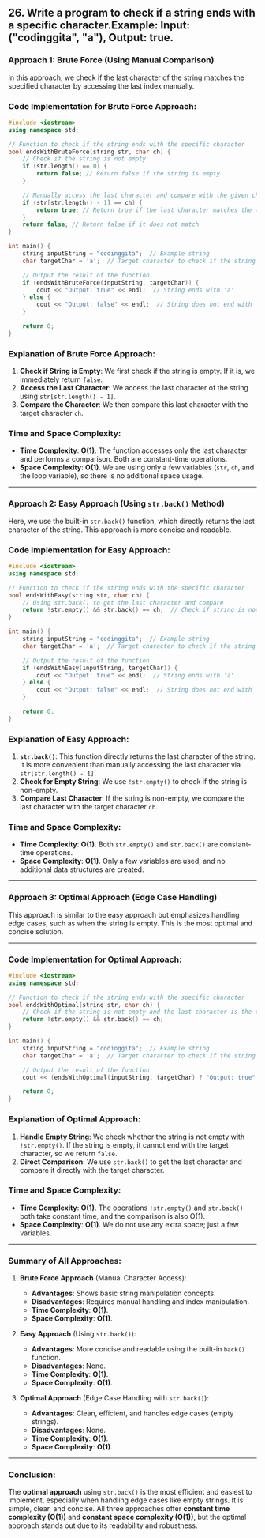 ## 26. Write a program to check if a string ends with a specific character.Example: Input: ("codinggita", "a"), Output: true.


### **Approach 1: Brute Force (Using Manual Comparison)**
In this approach, we check if the last character of the string matches the specified character by accessing the last index manually.

### **Code Implementation for Brute Force Approach:**
```cpp
#include <iostream>
using namespace std;

// Function to check if the string ends with the specific character
bool endsWithBruteForce(string str, char ch) {
    // Check if the string is not empty
    if (str.length() == 0) {
        return false; // Return false if the string is empty
    }

    // Manually access the last character and compare with the given character
    if (str[str.length() - 1] == ch) {
        return true; // Return true if the last character matches the target character
    }
    return false; // Return false if it does not match
}

int main() {
    string inputString = "codinggita";  // Example string
    char targetChar = 'a';  // Target character to check if the string ends with

    // Output the result of the function
    if (endsWithBruteForce(inputString, targetChar)) {
        cout << "Output: true" << endl;  // String ends with 'a'
    } else {
        cout << "Output: false" << endl;  // String does not end with 'a'
    }

    return 0;
}
```

### **Explanation of Brute Force Approach:**
1. **Check if String is Empty**: We first check if the string is empty. If it is, we immediately return `false`.
2. **Access the Last Character**: We access the last character of the string using `str[str.length() - 1]`.
3. **Compare the Character**: We then compare this last character with the target character `ch`.

### **Time and Space Complexity:**
- **Time Complexity**: **O(1)**. The function accesses only the last character and performs a comparison. Both are constant-time operations.
- **Space Complexity**: **O(1)**. We are using only a few variables (`str`, `ch`, and the loop variable), so there is no additional space usage.

---

### **Approach 2: Easy Approach (Using `str.back()` Method)**
Here, we use the built-in `str.back()` function, which directly returns the last character of the string. This approach is more concise and readable.


### **Code Implementation for Easy Approach:**
```cpp
#include <iostream>
using namespace std;

// Function to check if the string ends with the specific character
bool endsWithEasy(string str, char ch) {
    // Using str.back() to get the last character and compare
    return !str.empty() && str.back() == ch;  // Check if string is not empty and ends with the target character
}

int main() {
    string inputString = "codinggita";  // Example string
    char targetChar = 'a';  // Target character to check if the string ends with

    // Output the result of the function
    if (endsWithEasy(inputString, targetChar)) {
        cout << "Output: true" << endl;  // String ends with 'a'
    } else {
        cout << "Output: false" << endl;  // String does not end with 'a'
    }

    return 0;
}
```

### **Explanation of Easy Approach:**
1. **`str.back()`**: This function directly returns the last character of the string. It is more convenient than manually accessing the last character via `str[str.length() - 1]`.
2. **Check for Empty String**: We use `!str.empty()` to check if the string is non-empty.
3. **Compare Last Character**: If the string is non-empty, we compare the last character with the target character `ch`.

### **Time and Space Complexity:**
- **Time Complexity**: **O(1)**. Both `str.empty()` and `str.back()` are constant-time operations.
- **Space Complexity**: **O(1)**. Only a few variables are used, and no additional data structures are created.

---

### **Approach 3: Optimal Approach (Edge Case Handling)**
This approach is similar to the easy approach but emphasizes handling edge cases, such as when the string is empty. This is the most optimal and concise solution.

---

### **Code Implementation for Optimal Approach:**
```cpp
#include <iostream>
using namespace std;

// Function to check if the string ends with the specific character
bool endsWithOptimal(string str, char ch) {
    // Check if the string is not empty and the last character is the target character
    return !str.empty() && str.back() == ch;
}

int main() {
    string inputString = "codinggita";  // Example string
    char targetChar = 'a';  // Target character to check if the string ends with

    // Output the result of the function
    cout << (endsWithOptimal(inputString, targetChar) ? "Output: true" : "Output: false") << endl;

    return 0;
}
```

### **Explanation of Optimal Approach:**
1. **Handle Empty String**: We check whether the string is not empty with `!str.empty()`. If the string is empty, it cannot end with the target character, so we return `false`.
2. **Direct Comparison**: We use `str.back()` to get the last character and compare it directly with the target character.

### **Time and Space Complexity:**
- **Time Complexity**: **O(1)**. The operations `!str.empty()` and `str.back()` both take constant time, and the comparison is also O(1).
- **Space Complexity**: **O(1)**. We do not use any extra space; just a few variables.

---

### **Summary of All Approaches:**

1. **Brute Force Approach** (Manual Character Access):
   - **Advantages**: Shows basic string manipulation concepts.
   - **Disadvantages**: Requires manual handling and index manipulation.
   - **Time Complexity**: **O(1)**.
   - **Space Complexity**: **O(1)**.

2. **Easy Approach** (Using `str.back()`):
   - **Advantages**: More concise and readable using the built-in `back()` function.
   - **Disadvantages**: None.
   - **Time Complexity**: **O(1)**.
   - **Space Complexity**: **O(1)**.

3. **Optimal Approach** (Edge Case Handling with `str.back()`):
   - **Advantages**: Clean, efficient, and handles edge cases (empty strings).
   - **Disadvantages**: None.
   - **Time Complexity**: **O(1)**.
   - **Space Complexity**: **O(1)**.

---

### **Conclusion:**
The **optimal approach** using `str.back()` is the most efficient and easiest to implement, especially when handling edge cases like empty strings. It is simple, clear, and concise. All three approaches offer **constant time complexity (O(1))** and **constant space complexity (O(1))**, but the optimal approach stands out due to its readability and robustness.
